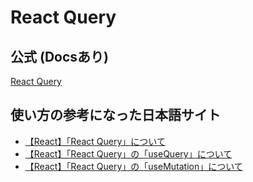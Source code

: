 # React Query

## 公式 (Docsあり)

[React Query](https://react-query.tanstack.com/)

## 使い方の参考になった日本語サイト

- [【React】「React Query」について](http://www.code-magagine.com/?p=13520)
- [【React】「React Query」の「useQuery」について](http://www.code-magagine.com/?p=13537)
- [【React】「React Query」の「useMutation」について](http://www.code-magagine.com/?p=13565)